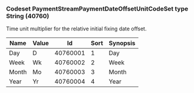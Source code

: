 ### Codeset PaymentStreamPaymentDateOffsetUnitCodeSet type String (40760)

Time unit multiplier for the relative initial fixing date offset.

| Name  | Value | Id       | Sort | Synopsis |
|-------|-------|----------|------|----------|
| Day   | D     | 40760001 | 1    | Day      |
| Week  | Wk    | 40760002 | 2    | Week     |
| Month | Mo    | 40760003 | 3    | Month    |
| Year  | Yr    | 40760004 | 4    | Year     |

